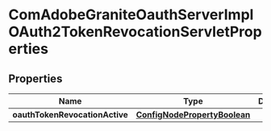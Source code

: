 

# ComAdobeGraniteOauthServerImplOAuth2TokenRevocationServletProperties

## Properties

Name | Type | Description | Notes
------------ | ------------- | ------------- | -------------
**oauthTokenRevocationActive** | [**ConfigNodePropertyBoolean**](ConfigNodePropertyBoolean.md) |  |  [optional]




